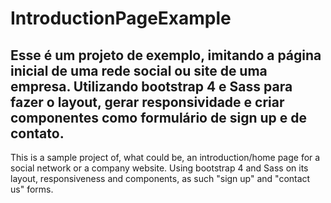 # IntroductionPageExample
Esse é um projeto de exemplo, imitando a página inicial de uma rede social ou site de uma empresa. Utilizando bootstrap 4 e Sass para fazer o layout, gerar responsividade e criar componentes como formulário de sign up e de contato. 
---
This is a sample project of, what could be, an introduction/home page for a social network or a company website. Using bootstrap 4 and Sass on its layout, responsiveness and components, as such "sign up" and "contact us" forms.
